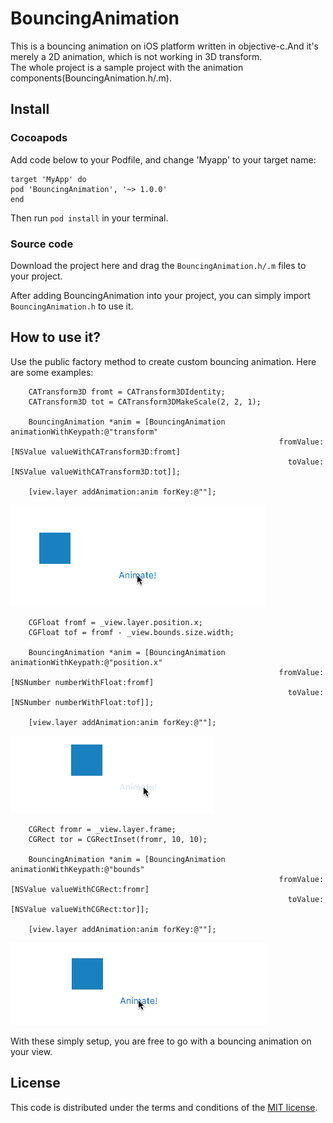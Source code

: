 # BouncingAnimation
This is a bouncing animation on iOS platform written in objective-c.And it's merely a 2D animation, which is not working in 3D transform.  
The whole project is a sample project with the animation components(BouncingAnimation.h/.m).

## Install
### Cocoapods
Add code below to your Podfile, and change 'Myapp' to your target name:
```
target 'MyApp' do
pod 'BouncingAnimation', '~> 1.0.0'
end
```
Then run `pod install` in your terminal.  
### Source code
Download the project here and drag the `BouncingAnimation.h/.m` files to your project.  

After adding BouncingAnimation into your project, you can simply import `BouncingAnimation.h` to use it.  

## How to use it?
Use the public factory method to create custom bouncing animation. Here are some examples:  
```objc
	CATransform3D fromt = CATransform3DIdentity;
	CATransform3D tot = CATransform3DMakeScale(2, 2, 1);
    
	BouncingAnimation *anim = [BouncingAnimation animationWithKeypath:@"transform"
                                                            fromValue:[NSValue valueWithCATransform3D:fromt]
                                                              toValue:[NSValue valueWithCATransform3D:tot]];

	[view.layer addAnimation:anim forKey:@""];                   
```

![](/images/example1.gif)  

```objc
	CGFloat fromf = _view.layer.position.x;
	CGFloat tof = fromf - _view.bounds.size.width;
    
	BouncingAnimation *anim = [BouncingAnimation animationWithKeypath:@"position.x"
                                                            fromValue:[NSNumber numberWithFloat:fromf]
                                                              toValue:[NSNumber numberWithFloat:tof]];
                                                              
	[view.layer addAnimation:anim forKey:@""];   
```

![](/images/example2.gif)  

```objc
	CGRect fromr = _view.layer.frame;
	CGRect tor = CGRectInset(fromr, 10, 10);
    
	BouncingAnimation *anim = [BouncingAnimation animationWithKeypath:@"bounds"
                                                            fromValue:[NSValue valueWithCGRect:fromr]
                                                              toValue:[NSValue valueWithCGRect:tor]];
                                                              
	[view.layer addAnimation:anim forKey:@""];   
```

![](/images/example3.gif)  

With these simply setup, you are free to go with a bouncing animation on your view.  

## License
This code is distributed under the terms and conditions of the [MIT license](/LICENSE).



